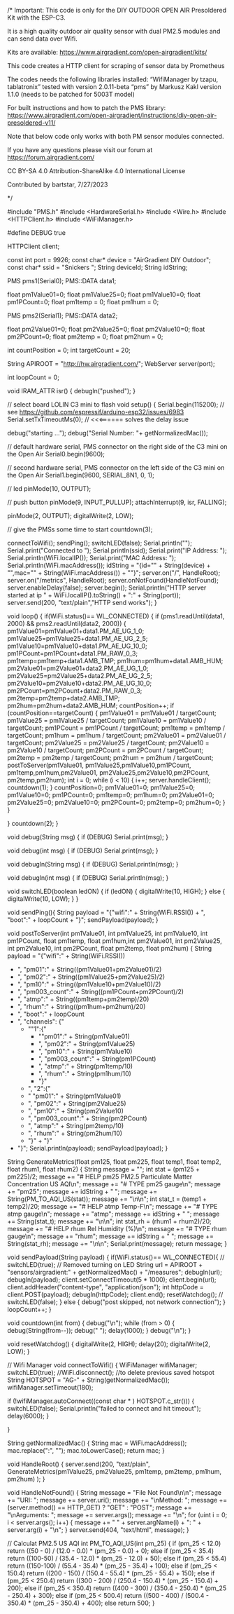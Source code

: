 /*
Important: This code is only for the DIY OUTDOOR OPEN AIR Presoldered Kit with the ESP-C3.

It is a high quality outdoor air quality sensor with dual PM2.5 modules and can send data over Wifi.

Kits are available: https://www.airgradient.com/open-airgradient/kits/

This code creates a HTTP client for scraping of sensor data by Prometheus

The codes needs the following libraries installed:
“WifiManager by tzapu, tablatronix” tested with version 2.0.11-beta
“pms” by Markusz Kakl version 1.1.0 (needs to be patched for 5003T model)

For built instructions and how to patch the PMS library: https://www.airgradient.com/open-airgradient/instructions/diy-open-air-presoldered-v11/

Note that below code only works with both PM sensor modules connected.

If you have any questions please visit our forum at https://forum.airgradient.com/

CC BY-SA 4.0 Attribution-ShareAlike 4.0 International License

Contributed by bartstar, 7/27/2023

*/

#include "PMS.h"
#include <HardwareSerial.h>
#include <Wire.h>
#include <HTTPClient.h>
#include <WiFiManager.h>

#define DEBUG true

HTTPClient client;

const int port = 9926;
const char* device = "AirGradient DIY Outdoor";
const char* ssid = "Snickers ";
String deviceId;
String idString;

PMS pms1(Serial0);
PMS::DATA data1;

float pm1Value01=0;
float pm1Value25=0;
float pm1Value10=0;
float pm1PCount=0;
float pm1temp = 0;
float pm1hum = 0;

PMS pms2(Serial1);
PMS::DATA data2;

float pm2Value01=0;
float pm2Value25=0;
float pm2Value10=0;
float pm2PCount=0;
float pm2temp = 0;
float pm2hum = 0;

int countPosition = 0;
int targetCount = 20;


String APIROOT = "http://hw.airgradient.com/";
WebServer server(port);

int loopCount = 0;

void IRAM_ATTR isr() {
  debugln("pushed");
}

// select board LOLIN C3 mini to flash
void setup() {
  Serial.begin(115200);
  // see https://github.com/espressif/arduino-esp32/issues/6983
  Serial.setTxTimeoutMs(0);   // <<<====== solves the delay issue

  debug("starting ...");
  debug("Serial Number: "+ getNormalizedMac());

  // default hardware serial, PMS connector on the right side of the C3 mini on the Open Air
  Serial0.begin(9600);

  // second hardware serial, PMS connector on the left side of the C3 mini on the Open Air
  Serial1.begin(9600, SERIAL_8N1, 0, 1);

  // led
  pinMode(10, OUTPUT);

  // push button
  pinMode(9, INPUT_PULLUP);
  attachInterrupt(9, isr, FALLING);

  pinMode(2, OUTPUT);
  digitalWrite(2, LOW);

  // give the PMSs some time to start
  countdown(3);

  connectToWifi();
  sendPing();
  switchLED(false);
  Serial.println("");
  Serial.print("Connected to ");
  Serial.println(ssid);
  Serial.print("IP Address: ");
  Serial.println(WiFi.localIP());
  Serial.print("MAC Address: ");
  Serial.println(WiFi.macAddress());
  idString = "{id=\"" + String(device) + "\",mac=\"" + String(WiFi.macAddress()) + "\"}";
  server.on("/", HandleRoot);
  server.on("/metrics", HandleRoot);
  server.onNotFound(HandleNotFound);
  server.enableDelay(false);
  server.begin();
  Serial.println("HTTP server started at ip " + WiFi.localIP().toString() + ":" + String(port));
  server.send(200, "text/plain","HTTP send works");
}

void loop() {
  if(WiFi.status()== WL_CONNECTED) {
    if (pms1.readUntil(data1, 2000) && pms2.readUntil(data2, 2000)) {
      pm1Value01=pm1Value01+data1.PM_AE_UG_1_0;
      pm1Value25=pm1Value25+data1.PM_AE_UG_2_5;
      pm1Value10=pm1Value10+data1.PM_AE_UG_10_0;
      pm1PCount=pm1PCount+data1.PM_RAW_0_3;
      pm1temp=pm1temp+data1.AMB_TMP;
      pm1hum=pm1hum+data1.AMB_HUM;
      pm2Value01=pm2Value01+data2.PM_AE_UG_1_0;
      pm2Value25=pm2Value25+data2.PM_AE_UG_2_5;
      pm2Value10=pm2Value10+data2.PM_AE_UG_10_0;
      pm2PCount=pm2PCount+data2.PM_RAW_0_3;
      pm2temp=pm2temp+data2.AMB_TMP;
      pm2hum=pm2hum+data2.AMB_HUM;
      countPosition++;
      if (countPosition==targetCount) {
        pm1Value01 = pm1Value01 / targetCount;
        pm1Value25 = pm1Value25 / targetCount;
        pm1Value10 = pm1Value10 / targetCount;
        pm1PCount = pm1PCount / targetCount;
        pm1temp = pm1temp / targetCount;
        pm1hum = pm1hum / targetCount;
        pm2Value01 = pm2Value01 / targetCount;
        pm2Value25 = pm2Value25 / targetCount;
        pm2Value10 = pm2Value10 / targetCount;
        pm2PCount = pm2PCount / targetCount;
        pm2temp = pm2temp / targetCount;
        pm2hum = pm2hum / targetCount;
        postToServer(pm1Value01, pm1Value25,pm1Value10,pm1PCount, pm1temp,pm1hum,pm2Value01, pm2Value25,pm2Value10,pm2PCount, pm2temp,pm2hum);
        int i = 0;
        while (i < 10) {
          i++;
          server.handleClient();
          countdown(1);
        }
        countPosition=0;
        pm1Value01=0;
        pm1Value25=0;
        pm1Value10=0;
        pm1PCount=0;
        pm1temp=0;
        pm1hum=0;
        pm2Value01=0;
        pm2Value25=0;
        pm2Value10=0;
        pm2PCount=0;
        pm2temp=0;
        pm2hum=0;
      }
    }

  }
  countdown(2);
}

void debug(String msg) {
  if (DEBUG)
  Serial.print(msg);
}

void debug(int msg) {
  if (DEBUG)
  Serial.print(msg);
}

void debugln(String msg) {
  if (DEBUG)
  Serial.println(msg);
}

void debugln(int msg) {
  if (DEBUG)
  Serial.println(msg);
}

void switchLED(boolean ledON) {
 if (ledON) {
     digitalWrite(10, HIGH);
  } else {
    digitalWrite(10, LOW);
  }
}

void sendPing(){
      String payload = "{\"wifi\":" + String(WiFi.RSSI())
    + ", \"boot\":" + loopCount
    + "}";
    sendPayload(payload);
}

void postToServer(int pm1Value01, int pm1Value25, int pm1Value10, int pm1PCount, float pm1temp, float pm1hum,int pm2Value01, int pm2Value25, int pm2Value10, int pm2PCount, float pm2temp, float pm2hum) {
  String payload = "{\"wifi\":" + String(WiFi.RSSI())
  + ", \"pm01\":" + String((pm1Value01+pm2Value01)/2)
  + ", \"pm02\":" + String((pm1Value25+pm2Value25)/2)
  + ", \"pm10\":" + String((pm1Value10+pm2Value10)/2)
  + ", \"pm003_count\":" + String((pm1PCount+pm2PCount)/2)
  + ", \"atmp\":" + String((pm1temp+pm2temp)/20)
  + ", \"rhum\":" + String((pm1hum+pm2hum)/20)
  + ", \"boot\":" + loopCount
   + ", \"channels\": {"
      + "\"1\":{"
        + "\"pm01\":" + String(pm1Value01)
        + ", \"pm02\":" + String(pm1Value25)
        + ", \"pm10\":" + String(pm1Value10)
        + ", \"pm003_count\":" + String(pm1PCount)
        + ", \"atmp\":" + String(pm1temp/10)
        + ", \"rhum\":" + String(pm1hum/10)
        + "}"
      + ", \"2\":{"
      + " \"pm01\":" + String(pm1Value01)
      + ", \"pm02\":" + String(pm2Value25)
      + ", \"pm10\":" + String(pm2Value10)
      + ", \"pm003_count\":" + String(pm2PCount)
      + ", \"atmp\":" + String(pm2temp/10)
      + ", \"rhum\":" + String(pm2hum/10)
      + "}"
    + "}"
  + "}";
  Serial.println(payload);
  sendPayload(payload);
}

String GenerateMetrics(float pm125, float pm225, float temp1, float temp2, float rhum1, float rhum2) {
  String message = "";
  int stat = (pm125 + pm225)/2;
  message += "# HELP pm25 PM2.5 Particulate Matter Concentration US AQI\n";
  message += "# TYPE pm25 gauge\n";
  message += "pm25";
  message += idString + " ";
  message += String(PM_TO_AQI_US(stat));
  message += "\n\n";
  int stat_t = (temp1 + temp2)/20;
  message += "# HELP atmp Temp-F\n";
  message += "# TYPE atmp gauge\n";
  message += "atmp";
  message += idString + " ";
  message += String(stat_t);
  message += "\n\n";
  int stat_rh = (rhum1 + rhum2)/20;
  message += "# HELP rhum Rel Humidity (%)\n";
  message += "# TYPE rhum gauge\n";
  message += "rhum";
  message += idString + " ";
  message += String(stat_rh);
  message += "\n\n";
  Serial.print(message);
  return message;
}

void sendPayload(String payload) {
      if(WiFi.status()== WL_CONNECTED){
//      switchLED(true); // Removed turning on LED
      String url = APIROOT + "sensors/airgradient:" + getNormalizedMac() + "/measures";
      debugln(url);
      debugln(payload);
      client.setConnectTimeout(5 * 1000);
      client.begin(url);
      client.addHeader("content-type", "application/json");
      int httpCode = client.POST(payload);
      debugln(httpCode);
      client.end();
      resetWatchdog();
//      switchLED(false);
    }
    else {
      debug("post skipped, not network connection");
    }
    loopCount++;
}

void countdown(int from) {
  debug("\n");
  while (from > 0) {
    debug(String(from--));
    debug(" ");
    delay(1000);
  }
  debug("\n");
}

void resetWatchdog() {
    digitalWrite(2, HIGH);
    delay(20);
    digitalWrite(2, LOW);
}

// Wifi Manager
 void connectToWifi() {
   WiFiManager wifiManager;
   switchLED(true);
   //WiFi.disconnect(); //to delete previous saved hotspot
   String HOTSPOT = "AG-" + String(getNormalizedMac());
   wifiManager.setTimeout(180);


   if (!wifiManager.autoConnect((const char * ) HOTSPOT.c_str())) {
    switchLED(false);
     Serial.println("failed to connect and hit timeout");
     delay(6000);
   }

}

String getNormalizedMac() {
  String mac = WiFi.macAddress();
  mac.replace(":", "");
  mac.toLowerCase();
  return mac;
}

void HandleRoot() {
  server.send(200, "text/plain", GenerateMetrics(pm1Value25, pm2Value25, pm1temp, pm2temp, pm1hum, pm2hum) );
}

void HandleNotFound() {
  String message = "File Not Found\n\n";
  message += "URI: ";
  message += server.uri();
  message += "\nMethod: ";
  message += (server.method() == HTTP_GET) ? "GET" : "POST";
  message += "\nArguments: ";
  message += server.args();
  message += "\n";
  for (uint i = 0; i < server.args(); i++) {
    message += " " + server.argName(i) + ": " + server.arg(i) + "\n";
  }
  server.send(404, "text/html", message);
}

// Calculat PM2.5 US AQI
int PM_TO_AQI_US(int pm_25) {
  if (pm_25 < 12.0) return ((50 - 0) / (12.0 - 0.0) * (pm_25 - 0.0) + 0);
  else if (pm_25 < 35.4) return ((100-50) / (35.4 - 12.0) * (pm_25 - 12.0) + 50);
  else if (pm_25 < 55.4) return ((150-100) / (55.4 - 35.4) * (pm_25 - 35.4) + 100);
  else if (pm_25 < 150.4) return ((200 - 150) / (150.4 - 55.4) * (pm_25 - 55.4) + 150);
  else if (pm_25 < 250.4) return ((300 - 200) / (250.4 - 150.4) * (pm_25 - 150.4) + 200);
  else if (pm_25 < 350.4) return ((400 - 300) / (350.4 - 250.4) * (pm_25 - 250.4) + 300);
  else if (pm_25 < 500.4) return ((500 - 400) / (500.4 - 350.4) * (pm_25 - 350.4) + 400);
  else return 500;
}
